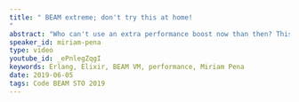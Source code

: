 ```yaml
---
title: " BEAM extreme; don't try this at home!
"
abstract: "Who can't use an extra performance boost now than then? This talk collects a set of outrageous stunts and maybe-controversial defying acts I have seen and sometimes made in production, that can give the Erlang Virtual Machine that extra speed or memory edge on different scenarios."
speaker_id: miriam-pena
type: video
youtube_id: _ePnlegZqgI
keywords: Erlang, Elixir, BEAM VM, performance, Miriam Pena
date: 2019-06-05
tags: Code BEAM STO 2019
---
```


